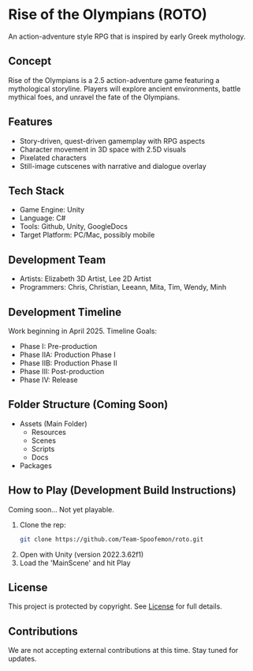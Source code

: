 # Rise of the Olympians (ROTO)

An action-adventure style RPG that is inspired by early Greek mythology.

## Concept

Rise of the Olympians is a 2.5 action-adventure game featuring a mythological storyline. Players will explore ancient environments, battle mythical foes, and unravel the fate of the Olympians.

## Features
- Story-driven, quest-driven gamemplay with RPG aspects
- Character movement in 3D space with 2.5D visuals
- Pixelated characters
- Still-image cutscenes with narrative and dialogue overlay

## Tech Stack
- Game Engine: Unity
- Language: C#
- Tools: Github, Unity, GoogleDocs
- Target Platform: PC/Mac, possibly mobile

## Development Team

- Artists:  Elizabeth 3D Artist, Lee 2D Artist
- Programmers: Chris, Christian, Leeann, Mita, Tim, Wendy, Minh

## Development Timeline

Work beginning in April 2025. Timeline Goals:
- Phase I: Pre-production
- Phase IIA: Production Phase I
- Phase IIB: Production Phase II
- Phase III: Post-production
- Phase IV: Release

## Folder Structure (Coming Soon)

- Assets (Main Folder)
   - Resources
   - Scenes
   - Scripts
   - Docs
- Packages


## How to Play (Development Build Instructions)

Coming soon... Not yet playable.

1. Clone the rep:
   ``` bash
   git clone https://github.com/Team-Spoofemon/roto.git
   ```
2. Open with Unity (version 2022.3.62f1)
3. Load the 'MainScene' and hit Play

## License

This project is protected by copyright.
See [License](./LICENSE) for full details.

## Contributions

We are not accepting external contributions at this time. Stay tuned for updates.
